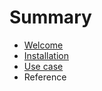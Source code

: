 # Summary

* [Welcome](welcome.md)
* [Installation](installation.md)
* [Use case](usecase.md)
* Reference

